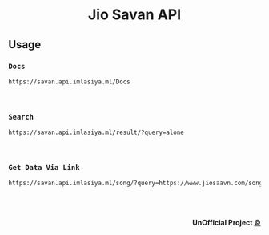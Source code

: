 # <p align="center">Jio Savan API</p>

## Usage
### ``Docs``

```sh
https://savan.api.imlasiya.ml/Docs
```
<br>

### ``Search ``

```sh
https://savan.api.imlasiya.ml/result/?query=alone
```

<br>

### ``Get Data Via Link  ``

```sh
https://savan.api.imlasiya.ml/song/?query=https://www.jiosaavn.com/song/khairiyat/PwAFSRNpAWw
```

<br>
<br>

<p align="right"><b>UnOfficial Project<b> <a href="https://github.com/cyberboysumanjay"> ©️<p>
